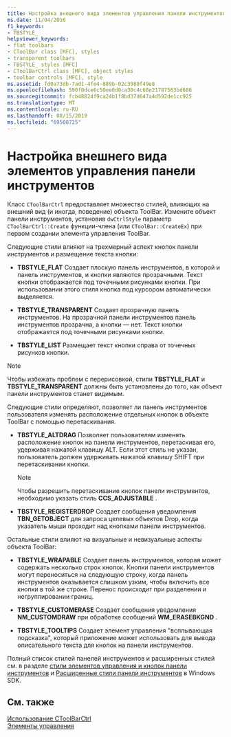 ```yaml
---
title: Настройка внешнего вида элементов управления панели инструментов
ms.date: 11/04/2016
f1_keywords:
- TBSTYLE_
helpviewer_keywords:
- flat toolbars
- CToolBar class [MFC], styles
- transparent toolbars
- TBSTYLE_ styles [MFC]
- CToolBarCtrl class [MFC], object styles
- toolbar controls [MFC], style
ms.assetid: fd0a73db-7ad1-4fe4-889b-02c3980f49e8
ms.openlocfilehash: 590f0dce6c50ee6d0ca30c4c68e21787563bd686
ms.sourcegitcommit: fcb48824f9ca24b1f8bd37d647a4d592de1cc925
ms.translationtype: MT
ms.contentlocale: ru-RU
ms.lasthandoff: 08/15/2019
ms.locfileid: "69508725"
---
```

# <a name="customizing-the-appearance-of-a-toolbar-control"></a>Настройка внешнего вида элементов управления панели инструментов

Класс `CToolBarCtrl` предоставляет множество стилей, влияющих на внешний вид (и иногда, поведение) объекта ToolBar. Измените объект панели инструментов, установив `dwCtrlStyle` параметр `CToolBarCtrl::Create` функции-члена (или `CToolBar::CreateEx`) при первом создании элемента управления ToolBar.

Следующие стили влияют на трехмерный аспект кнопок панели инструментов и размещение текста кнопки:

- **TBSTYLE_FLAT** Создает плоскую панель инструментов, в которой и панель инструментов, и кнопки являются прозрачными. Текст кнопки отображается под точечными рисунками кнопки. При использовании этого стиля кнопка под курсором автоматически выделяется.

- **TBSTYLE_TRANSPARENT** Создает прозрачную панель инструментов. На прозрачной панели инструментов панель инструментов прозрачна, а кнопки — нет. Текст кнопки отображается под точечными рисунками кнопки.

- **TBSTYLE_LIST** Размещает текст кнопки справа от точечных рисунков кнопки.

> [!NOTE]
>  Чтобы избежать проблем с перерисовкой, стили **TBSTYLE_FLAT** и **TBSTYLE_TRANSPARENT** должны быть установлены до того, как объект панели инструментов станет видимым.

Следующие стили определяют, позволяет ли панель инструментов пользователя изменять расположение отдельных кнопок в объекте ToolBar с помощью перетаскивания.

- **TBSTYLE_ALTDRAG** Позволяет пользователям изменять расположение кнопок на панели инструментов, перетаскивая его, удерживая нажатой клавишу ALT. Если этот стиль не указан, пользователь должен удерживать нажатой клавишу SHIFT при перетаскивании кнопки.

    > [!NOTE]
    >  Чтобы разрешить перетаскивание кнопок панели инструментов, необходимо указать стиль **CCS_ADJUSTABLE** .

- **TBSTYLE_REGISTERDROP** Создает сообщения уведомления **TBN_GETOBJECT** для запроса целевых объектов Drop, когда указатель мыши проходит над кнопками панели инструментов.

Остальные стили влияют на визуальные и невизуальные аспекты объекта ToolBar:

- **TBSTYLE_WRAPABLE** Создает панель инструментов, которая может содержать несколько строк кнопок. Кнопки панели инструментов могут переноситься на следующую строку, когда панель инструментов оказывается слишком узким, чтобы включить все кнопки в той же строке. Перенос происходит при разделении и негруппировании границ.

- **TBSTYLE_CUSTOMERASE** Создает сообщения уведомления **NM_CUSTOMDRAW** при обработке сообщений **WM_ERASEBKGND** .

- **TBSTYLE_TOOLTIPS** Создает элемент управления "всплывающая подсказка", который приложение может использовать для вывода описательного текста для кнопок на панели инструментов.

Полный список стилей панелей инструментов и расширенных стилей см. в разделе [стили элементов управления и кнопок панели инструментов](/windows/win32/Controls/toolbar-control-and-button-styles) и [Расширенные стили панели инструментов](/windows/win32/Controls/toolbar-extended-styles) в Windows SDK.

## <a name="see-also"></a>См. также

[Использование CToolBarCtrl](../mfc/using-ctoolbarctrl.md)<br/>
[Элементы управления](../mfc/controls-mfc.md)
